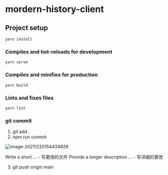 # mordern-history-client

## Project setup
```
yarn install
```

### Compiles and hot-reloads for development
```
yarn serve
```

### Compiles and minifies for production
```
yarn build
```

### Lints and fixes files
```
yarn lint
```

### git commit 

1. git add .
2. npm run commit

![image-20211220154434929](https://gitee.com/sue201982/mysql/raw/master/img//image-20211220154434929.png)

Write a short ... - 写更改的文件
Provide a longer description ... - 写详细的更改

3. git push origin main